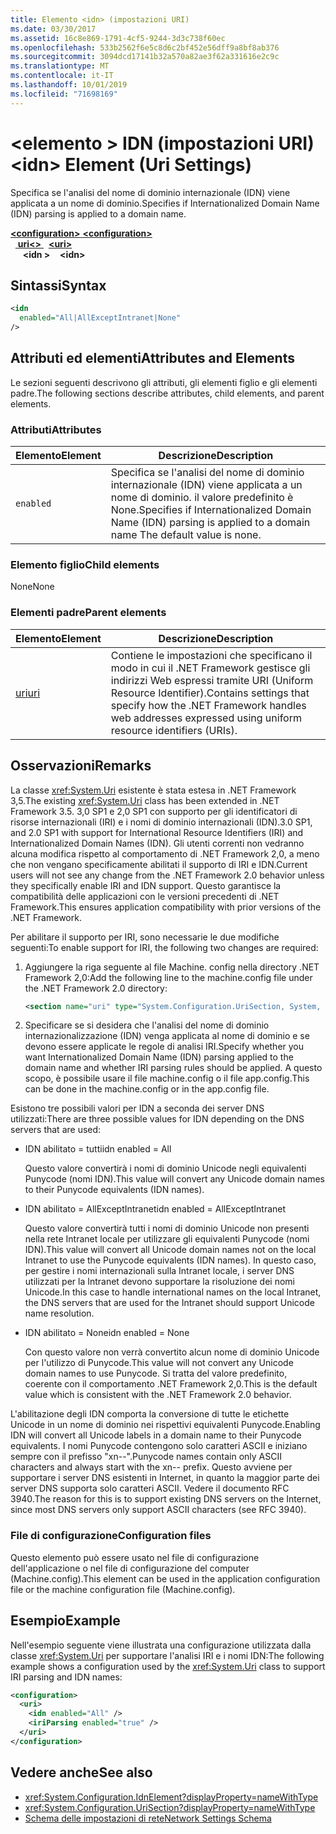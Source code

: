 ```yaml
---
title: Elemento <idn> (impostazioni URI)
ms.date: 03/30/2017
ms.assetid: 16c8e869-1791-4cf5-9244-3d3c738f60ec
ms.openlocfilehash: 533b2562f6e5c8d6c2bf452e56dff9a8bf8ab376
ms.sourcegitcommit: 3094dcd17141b32a570a82ae3f62a331616e2c9c
ms.translationtype: MT
ms.contentlocale: it-IT
ms.lasthandoff: 10/01/2019
ms.locfileid: "71698169"
---
```

# <a name="idn-element-uri-settings"></a><span data-ttu-id="af359-102">\<elemento > IDN (impostazioni URI)</span><span class="sxs-lookup"><span data-stu-id="af359-102">\<idn> Element (Uri Settings)</span></span>

<span data-ttu-id="af359-103">Specifica se l'analisi del nome di dominio internazionale (IDN) viene applicata a un nome di dominio.</span><span class="sxs-lookup"><span data-stu-id="af359-103">Specifies if Internationalized Domain Name (IDN) parsing is applied to a domain name.</span></span>
  
[<span data-ttu-id="af359-104"> **\<configuration>** </span><span class="sxs-lookup"><span data-stu-id="af359-104">**\<configuration>**</span></span>](../configuration-element.md)  
<span data-ttu-id="af359-105">&nbsp;&nbsp;[ **uri\<>** ](uri-element-uri-settings.md)</span><span class="sxs-lookup"><span data-stu-id="af359-105">&nbsp;&nbsp;[**\<uri>**](uri-element-uri-settings.md)</span></span>  
<span data-ttu-id="af359-106">&nbsp;&nbsp;&nbsp;&nbsp; **\<idn >**</span><span class="sxs-lookup"><span data-stu-id="af359-106">&nbsp;&nbsp;&nbsp;&nbsp;**\<idn>**</span></span>  
  
## <a name="syntax"></a><span data-ttu-id="af359-107">Sintassi</span><span class="sxs-lookup"><span data-stu-id="af359-107">Syntax</span></span>  
  
```xml
<idn
  enabled="All|AllExceptIntranet|None"
/>  
```  
  
## <a name="attributes-and-elements"></a><span data-ttu-id="af359-108">Attributi ed elementi</span><span class="sxs-lookup"><span data-stu-id="af359-108">Attributes and Elements</span></span>  
 <span data-ttu-id="af359-109">Le sezioni seguenti descrivono gli attributi, gli elementi figlio e gli elementi padre.</span><span class="sxs-lookup"><span data-stu-id="af359-109">The following sections describe attributes, child elements, and parent elements.</span></span>  
  
### <a name="attributes"></a><span data-ttu-id="af359-110">Attributi</span><span class="sxs-lookup"><span data-stu-id="af359-110">Attributes</span></span>  

|<span data-ttu-id="af359-111">**Elemento**</span><span class="sxs-lookup"><span data-stu-id="af359-111">**Element**</span></span>|<span data-ttu-id="af359-112">**Descrizione**</span><span class="sxs-lookup"><span data-stu-id="af359-112">**Description**</span></span>|  
|-----------------|---------------------|  
|`enabled`|<span data-ttu-id="af359-113">Specifica se l'analisi del nome di dominio internazionale (IDN) viene applicata a un nome di dominio. il valore predefinito è None.</span><span class="sxs-lookup"><span data-stu-id="af359-113">Specifies if Internationalized Domain Name (IDN) parsing is applied to a domain name The default value is none.</span></span>|  

### <a name="child-elements"></a><span data-ttu-id="af359-114">Elemento figlio</span><span class="sxs-lookup"><span data-stu-id="af359-114">Child elements</span></span>

<span data-ttu-id="af359-115">None</span><span class="sxs-lookup"><span data-stu-id="af359-115">None</span></span>
  
### <a name="parent-elements"></a><span data-ttu-id="af359-116">Elementi padre</span><span class="sxs-lookup"><span data-stu-id="af359-116">Parent elements</span></span>

|<span data-ttu-id="af359-117">**Elemento**</span><span class="sxs-lookup"><span data-stu-id="af359-117">**Element**</span></span>|<span data-ttu-id="af359-118">**Descrizione**</span><span class="sxs-lookup"><span data-stu-id="af359-118">**Description**</span></span>|  
|-----------------|---------------------|  
|[<span data-ttu-id="af359-119">uri</span><span class="sxs-lookup"><span data-stu-id="af359-119">uri</span></span>](uri-element-uri-settings.md)|<span data-ttu-id="af359-120">Contiene le impostazioni che specificano il modo in cui il .NET Framework gestisce gli indirizzi Web espressi tramite URI (Uniform Resource Identifier).</span><span class="sxs-lookup"><span data-stu-id="af359-120">Contains settings that specify how the .NET Framework handles web addresses expressed using uniform resource identifiers (URIs).</span></span>|  

## <a name="remarks"></a><span data-ttu-id="af359-121">Osservazioni</span><span class="sxs-lookup"><span data-stu-id="af359-121">Remarks</span></span>

<span data-ttu-id="af359-122">La classe <xref:System.Uri> esistente è stata estesa in .NET Framework 3,5.</span><span class="sxs-lookup"><span data-stu-id="af359-122">The existing <xref:System.Uri> class has been extended in .NET Framework 3.5.</span></span> <span data-ttu-id="af359-123">3,0 SP1 e 2,0 SP1 con supporto per gli identificatori di risorse internazionali (IRI) e i nomi di dominio internazionali (IDN).</span><span class="sxs-lookup"><span data-stu-id="af359-123">3.0 SP1, and 2.0 SP1 with support for International Resource Identifiers (IRI) and Internationalized Domain Names (IDN).</span></span> <span data-ttu-id="af359-124">Gli utenti correnti non vedranno alcuna modifica rispetto al comportamento di .NET Framework 2,0, a meno che non vengano specificamente abilitati il supporto di IRI e IDN.</span><span class="sxs-lookup"><span data-stu-id="af359-124">Current users will not see any change from the .NET Framework 2.0 behavior unless they specifically enable IRI and IDN support.</span></span> <span data-ttu-id="af359-125">Questo garantisce la compatibilità delle applicazioni con le versioni precedenti di .NET Framework.</span><span class="sxs-lookup"><span data-stu-id="af359-125">This ensures application compatibility with prior versions of the .NET Framework.</span></span>

<span data-ttu-id="af359-126">Per abilitare il supporto per IRI, sono necessarie le due modifiche seguenti:</span><span class="sxs-lookup"><span data-stu-id="af359-126">To enable support for IRI, the following two changes are required:</span></span>

1. <span data-ttu-id="af359-127">Aggiungere la riga seguente al file Machine. config nella directory .NET Framework 2,0:</span><span class="sxs-lookup"><span data-stu-id="af359-127">Add the following line to the machine.config file under the .NET Framework 2.0 directory:</span></span>
  
    ```xml  
    <section name="uri" type="System.Configuration.UriSection, System, Version=2.0.0.0, Culture=neutral, PublicKeyToken=b77a5c561934e089" />  
    ```  
  
2. <span data-ttu-id="af359-128">Specificare se si desidera che l'analisi del nome di dominio internazionalizzazione (IDN) venga applicata al nome di dominio e se devono essere applicate le regole di analisi IRI.</span><span class="sxs-lookup"><span data-stu-id="af359-128">Specify whether you want Internationalized Domain Name (IDN) parsing applied to the domain name and whether IRI parsing rules should be applied.</span></span> <span data-ttu-id="af359-129">A questo scopo, è possibile usare il file machine.config o il file app.config.</span><span class="sxs-lookup"><span data-stu-id="af359-129">This can be done in the machine.config or in the app.config file.</span></span>

 <span data-ttu-id="af359-130">Esistono tre possibili valori per IDN a seconda dei server DNS utilizzati:</span><span class="sxs-lookup"><span data-stu-id="af359-130">There are three possible values for IDN depending on the DNS servers that are used:</span></span>

- <span data-ttu-id="af359-131">IDN abilitato = tutti</span><span class="sxs-lookup"><span data-stu-id="af359-131">idn enabled = All</span></span>  

     <span data-ttu-id="af359-132">Questo valore convertirà i nomi di dominio Unicode negli equivalenti Punycode (nomi IDN).</span><span class="sxs-lookup"><span data-stu-id="af359-132">This value will convert any Unicode domain names to their Punycode equivalents (IDN names).</span></span>

- <span data-ttu-id="af359-133">IDN abilitato = AllExceptIntranet</span><span class="sxs-lookup"><span data-stu-id="af359-133">idn enabled = AllExceptIntranet</span></span>

     <span data-ttu-id="af359-134">Questo valore convertirà tutti i nomi di dominio Unicode non presenti nella rete Intranet locale per utilizzare gli equivalenti Punycode (nomi IDN).</span><span class="sxs-lookup"><span data-stu-id="af359-134">This value will convert all Unicode domain names not on the local Intranet to use the Punycode equivalents (IDN names).</span></span> <span data-ttu-id="af359-135">In questo caso, per gestire i nomi internazionali sulla Intranet locale, i server DNS utilizzati per la Intranet devono supportare la risoluzione dei nomi Unicode.</span><span class="sxs-lookup"><span data-stu-id="af359-135">In this case to handle international names on the local Intranet, the DNS servers that are used for the Intranet should support Unicode name resolution.</span></span>

- <span data-ttu-id="af359-136">IDN abilitato = None</span><span class="sxs-lookup"><span data-stu-id="af359-136">idn enabled = None</span></span>

     <span data-ttu-id="af359-137">Con questo valore non verrà convertito alcun nome di dominio Unicode per l'utilizzo di Punycode.</span><span class="sxs-lookup"><span data-stu-id="af359-137">This value will not convert any Unicode domain names to use Punycode.</span></span> <span data-ttu-id="af359-138">Si tratta del valore predefinito, coerente con il comportamento .NET Framework 2,0.</span><span class="sxs-lookup"><span data-stu-id="af359-138">This is the default value which is consistent with the .NET Framework 2.0 behavior.</span></span>

 <span data-ttu-id="af359-139">L'abilitazione degli IDN comporta la conversione di tutte le etichette Unicode in un nome di dominio nei rispettivi equivalenti Punycode.</span><span class="sxs-lookup"><span data-stu-id="af359-139">Enabling IDN will convert all Unicode labels in a domain name to their Punycode equivalents.</span></span> <span data-ttu-id="af359-140">I nomi Punycode contengono solo caratteri ASCII e iniziano sempre con il prefisso "xn--".</span><span class="sxs-lookup"><span data-stu-id="af359-140">Punycode names contain only ASCII characters and always start with the xn-- prefix.</span></span> <span data-ttu-id="af359-141">Questo avviene per supportare i server DNS esistenti in Internet, in quanto la maggior parte dei server DNS supporta solo caratteri ASCII. Vedere il documento RFC 3940.</span><span class="sxs-lookup"><span data-stu-id="af359-141">The reason for this is to support existing DNS servers on the Internet, since most DNS servers only support ASCII characters (see RFC 3940).</span></span>

### <a name="configuration-files"></a><span data-ttu-id="af359-142">File di configurazione</span><span class="sxs-lookup"><span data-stu-id="af359-142">Configuration files</span></span>

<span data-ttu-id="af359-143">Questo elemento può essere usato nel file di configurazione dell'applicazione o nel file di configurazione del computer (Machine.config).</span><span class="sxs-lookup"><span data-stu-id="af359-143">This element can be used in the application configuration file or the machine configuration file (Machine.config).</span></span>

## <a name="example"></a><span data-ttu-id="af359-144">Esempio</span><span class="sxs-lookup"><span data-stu-id="af359-144">Example</span></span>

<span data-ttu-id="af359-145">Nell'esempio seguente viene illustrata una configurazione utilizzata dalla classe <xref:System.Uri> per supportare l'analisi IRI e i nomi IDN:</span><span class="sxs-lookup"><span data-stu-id="af359-145">The following example shows a configuration used by the <xref:System.Uri> class to support IRI parsing and IDN names:</span></span>

```xml
<configuration>
  <uri>
    <idn enabled="All" />
    <iriParsing enabled="true" />
  </uri>
</configuration>
```

## <a name="see-also"></a><span data-ttu-id="af359-146">Vedere anche</span><span class="sxs-lookup"><span data-stu-id="af359-146">See also</span></span>

- <xref:System.Configuration.IdnElement?displayProperty=nameWithType>
- <xref:System.Configuration.UriSection?displayProperty=nameWithType>
- [<span data-ttu-id="af359-147">Schema delle impostazioni di rete</span><span class="sxs-lookup"><span data-stu-id="af359-147">Network Settings Schema</span></span>](index.md)
